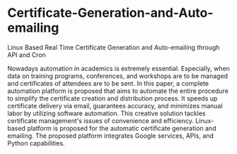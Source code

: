 # Certificate-Generation-and-Auto-emailing
Linux Based Real Time Certificate Generation and Auto-emailing through API and Cron

Nowadays automation in academics is extremely essential. Especially, when data on training programs, conferences, and workshops are to be managed and certificates of attendees are to be sent. In this paper, a complete automation platform is proposed that aims to automate the entire procedure to simplify the certificate creation and distribution process. It speeds up certificate delivery via email, guarantees accuracy, and minimizes manual labor by utilizing software automation. This creative solution tackles certificate management's issues of convenience and efficiency. Linux-based platform is proposed for the automatic certificate generation and emailing. The proposed platform integrates Google services, APIs, and Python capabilities.
